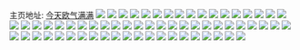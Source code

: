 主页地址: [今天欧气满满](https://weibo.com/u/2048388467) 
![](https://wx4.sinaimg.cn/mw2000/7a17ed73ly1h9ikuit247j21400u0ain.jpg) 
![](https://wx4.sinaimg.cn/mw2000/7a17ed73ly1h9ikujlkv8j20ui0u0dk0.jpg) 
![](https://wx4.sinaimg.cn/mw2000/7a17ed73ly1h9ikuje9slj20u00u0jyz.jpg) 
![](https://wx4.sinaimg.cn/mw2000/7a17ed73ly1h9ikuj0y9zj21400u0ah5.jpg) 
![](https://wx4.sinaimg.cn/mw2000/7a17ed73ly1h9ikuj87u5j20u00u00yn.jpg) 
![](https://wx4.sinaimg.cn/mw2000/7a17ed73ly1h9ikw6sieuj20u00u078s.jpg) 
![](https://wx4.sinaimg.cn/mw2000/7a17ed73ly1h9iky4kintj20tu0tugr0.jpg) 
![](https://wx4.sinaimg.cn/mw2000/7a17ed73ly1h9bcz4pdhaj20n00h1dgg.jpg) 
![](https://wx4.sinaimg.cn/mw2000/7a17ed73ly1h9a2w0hrlfj20u0140781.jpg) 
![](https://wx4.sinaimg.cn/mw2000/7a17ed73ly1h8t5ompbncj20u01t1q92.jpg) 
![](https://wx4.sinaimg.cn/mw2000/7a17ed73ly1h8rsb0frtuj20nt0ntq6r.jpg) 
![](https://wx4.sinaimg.cn/mw2000/7a17ed73ly1h8nfkngv3dj22c02c0b29.jpg) 
![](https://wx4.sinaimg.cn/mw2000/7a17ed73ly1h8n2afi3ibj20fo0foac3.jpg) 
![](https://wx4.sinaimg.cn/mw2000/7a17ed73ly1h8d1u1623bj21o01o0ana.jpg) 
![](https://wx4.sinaimg.cn/mw2000/7a17ed73ly1h8by1vaiq0j22c0340e86.jpg) 
![](https://wx4.sinaimg.cn/mw2000/7a17ed73ly1h8by1mt2eej22c033zu0z.jpg) 
![](https://wx4.sinaimg.cn/mw2000/7a17ed73ly1h8by1om474j22c0340npi.jpg) 
![](https://wx4.sinaimg.cn/mw2000/7a17ed73ly1h8by1lutrcj23402c01kz.jpg) 
![](https://wx4.sinaimg.cn/mw2000/7a17ed73ly1h8by1ku5t3j22c0340u0z.jpg) 
![](https://wx4.sinaimg.cn/mw2000/7a17ed73ly1h8dfyt03xgj22c03401kz.jpg) 
![](https://wx4.sinaimg.cn/mw2000/7a17ed73ly1h89gg2f26xj20wr1gltfe.jpg) 
![](https://wx4.sinaimg.cn/mw2000/7a17ed73ly1h85nzgeks8j20ho0hodiz.jpg) 
![](https://wx4.sinaimg.cn/mw2000/7a17ed73ly1h7z3kx5dewj216o1kx1kx.jpg) 
![](https://wx4.sinaimg.cn/mw2000/7a17ed73ly1h7u4fkd8x7j22c0340x6r.jpg) 
![](https://wx4.sinaimg.cn/mw2000/7a17ed73ly1h7u4fnei08j22c0340e83.jpg) 
![](https://wx4.sinaimg.cn/mw2000/7a17ed73ly1h7u4frrmbhj22c0340u11.jpg) 
![](https://wx4.sinaimg.cn/mw2000/7a17ed73ly1h7u4fv5he1j22c0340qv7.jpg) 
![](https://wx4.sinaimg.cn/mw2000/7a17ed73ly1h7ha4edlizj22c0340npf.jpg) 
![](https://wx4.sinaimg.cn/mw2000/7a17ed73ly1h7duk41zk4j20go0gggmg.jpg) 
![](https://wx4.sinaimg.cn/mw2000/7a17ed73ly1h79ldnaoufj22c0340u0x.jpg) 
![](https://wx4.sinaimg.cn/mw2000/7a17ed73ly1h77233wdzrj20w71cado8.jpg) 
![](https://wx4.sinaimg.cn/mw2000/7a17ed73ly1h728kus5pxj20u00u0djc.jpg) 
![](https://wx4.sinaimg.cn/mw2000/7a17ed73ly1h6xyhbosxhj20u00u0wk8.jpg) 
![](https://wx4.sinaimg.cn/mw2000/7a17ed73ly1h6xyhb4lroj21400u0q8s.jpg) 
![](https://wx4.sinaimg.cn/mw2000/7a17ed73ly1h6qmvl0qs4j21jx2bvaz4.jpg) 
![](https://wx4.sinaimg.cn/mw2000/7a17ed73ly1h6qmvlot4mj218n1uzaq0.jpg) 
![](https://wx4.sinaimg.cn/mw2000/7a17ed73ly1h6qn6fn8rqj21jx2bvqv5.jpg) 
![](https://wx4.sinaimg.cn/mw2000/7a17ed73ly1h6qmvdx50vj21jz2c0e82.jpg) 
![](https://wx4.sinaimg.cn/mw2000/7a17ed73ly1h6qmvjv7tij21jx2bvkjm.jpg) 
![](https://wx4.sinaimg.cn/mw2000/7a17ed73ly1h6qn51qd81j21ju2bre81.jpg) 
![](https://wx4.sinaimg.cn/mw2000/7a17ed73ly1h6q7dq5bbej22c03401ky.jpg) 
![](https://wx4.sinaimg.cn/mw2000/7a17ed73ly1h6ozkxiqu1j21mc25sdhg.jpg) 
![](https://wx4.sinaimg.cn/mw2000/7a17ed73ly1h6ozky98ctj21gv1zk0y6.jpg) 
![](https://wx4.sinaimg.cn/mw2000/7a17ed73ly1h67frs722dj20u0140n0a.jpg) 
![](https://wx4.sinaimg.cn/mw2000/7a17ed73ly1h631obeb23j20u014043j.jpg) 
![](https://wx4.sinaimg.cn/mw2000/7a17ed73ly1h631ocm41mj20u014mwfn.jpg) 
![](https://wx4.sinaimg.cn/mw2000/7a17ed73ly1h631obyvr4j20u0140q9x.jpg) 
![](https://wx4.sinaimg.cn/mw2000/7a17ed73ly1h631ocbviyj20u01407cx.jpg) 
![](https://wx4.sinaimg.cn/mw2000/7a17ed73ly1h631ob1ssmj20u0140n1z.jpg) 
![](https://wx4.sinaimg.cn/mw2000/7a17ed73ly1h631ocub11j20u0140jxq.jpg) 
![](https://wx4.sinaimg.cn/mw2000/7a17ed73ly1h61u57dwdij20u01bdtj8.jpg) 
![](https://wx4.sinaimg.cn/mw2000/7a17ed73ly1h61u573kkcj20u0140tdo.jpg) 
![](https://wx4.sinaimg.cn/mw2000/7a17ed73ly1h60quuog75j20n01ds42g.jpg) 
![](https://wx4.sinaimg.cn/mw2000/7a17ed73ly1h5hthcu5x5j20u00u0q6r.jpg) 
![](https://wx4.sinaimg.cn/mw2000/7a17ed73ly1h5dgehtd86j21400u0jvn.jpg) 
![](https://wx4.sinaimg.cn/mw2000/7a17ed73ly1h5dgei2i6dj20u0140jww.jpg) 
![](https://wx4.sinaimg.cn/mw2000/7a17ed73ly1h5dgehj8udj20u0140tn4.jpg) 
![](https://wx4.sinaimg.cn/mw2000/7a17ed73ly1h57hi2leysj21kg1kgqt6.jpg) 
![](https://wx4.sinaimg.cn/mw2000/7a17ed73ly1h57hhypx1rj21nj1njqv5.jpg) 
![](https://wx4.sinaimg.cn/mw2000/7a17ed73ly1h57hi3hz9gj20sg0sgagj.jpg) 
![](https://wx4.sinaimg.cn/mw2000/7a17ed73ly1h4pe1vbl1gj20u0140128.jpg) 
![](https://wx4.sinaimg.cn/mw2000/7a17ed73ly1h4pe1uw54ij21400u0qdh.jpg) 
![](https://wx4.sinaimg.cn/mw2000/7a17ed73ly1h4pe1tutvmj20u0140qa9.jpg) 
